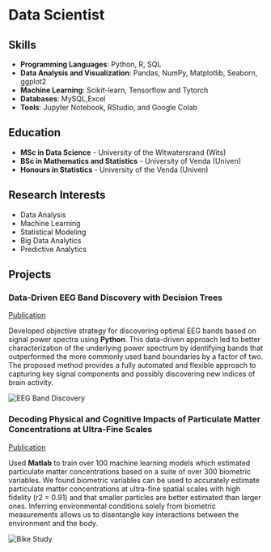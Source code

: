 # Data Scientist
## Skills

- **Programming Languages**: Python, R, SQL
- **Data Analysis and Visualization**: Pandas, NumPy, Matplotlib, Seaborn, ggplot2
- **Machine Learning**: Scikit-learn, Tensorflow and Tytorch
- **Databases**: MySQL,Excel
- **Tools**: Jupyter Notebook, RStudio, and Google Colab

## Education

- **MSc in Data Science** - University of the Witwatersrand (Wits)
- **BSc in Mathematics and Statistics** - University of Venda (Univen)
- **Honours in Statistics** - University of the Venda (Univen)

## Research Interests

- Data Analysis
- Machine Learning
- Statistical Modeling
- Big Data Analytics
- Predictive Analytics


## Projects
### Data-Driven EEG Band Discovery with Decision Trees
[Publication](https://www.mdpi.com/1424-8220/22/8/3048)

Developed objective strategy for discovering optimal EEG bands based on signal power spectra using **Python**. This data-driven approach led to better characterization of the underlying power spectrum by identifying bands that outperformed the more commonly used band boundaries by a factor of two. The proposed method provides a fully automated and flexible approach to capturing key signal components and possibly discovering new indices of brain activity.

![EEG Band Discovery](/assets/img/eeg_band_discovery.jpeg)

### Decoding Physical and Cognitive Impacts of Particulate Matter Concentrations at Ultra-Fine Scales
[Publication](https://www.mdpi.com/1424-8220/22/11/4240)

Used **Matlab** to train over 100 machine learning models which estimated particulate matter concentrations based on a suite of over 300 biometric variables. We found biometric variables can be used to accurately estimate particulate matter concentrations at ultra-fine spatial scales with high fidelity (r2 = 0.91) and that smaller particles are better estimated than larger ones. Inferring environmental conditions solely from biometric measurements allows us to disentangle key interactions between the environment and the body.

![Bike Study](/assets/img/bike_study.jpeg)

